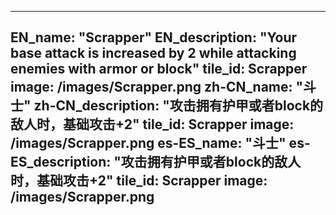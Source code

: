 ---

EN_name: "Scrapper"
EN_description: "Your base attack is increased by 2 while attacking enemies with armor or block"
tile_id: Scrapper
image: /images/Scrapper.png
zh-CN_name: "斗士"
zh-CN_description: "攻击拥有护甲或者block的敌人时，基础攻击+2"
tile_id: Scrapper
image: /images/Scrapper.png
es-ES_name: "斗士"
es-ES_description: "攻击拥有护甲或者block的敌人时，基础攻击+2"
tile_id: Scrapper
image: /images/Scrapper.png
---